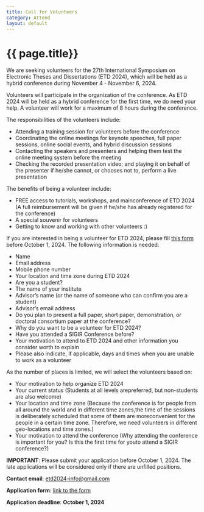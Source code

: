 ```yaml
---
title: Call for Volunteers
category: Attend
layout: default
---
```


# {{ page.title}}

We are seeking volunteers for the 27th International Symposium on Electronic Theses and Dissertations (ETD 2024), which will be held as a hybrid conference during November 4 - November 6, 2024.

Volunteers will participate in the organization of the conference. As ETD 2024 will be held as a hybrid conference for the first time, we do need your help. A volunteer will work for a maximum of 8 hours during the conference.

The responsibilities of the volunteers include:
* Attending a training session for volunteers before the conference
* Coordinating the online meetings for keynote speeches, full paper sessions, online social events, and hybrid discussion sessions
* Contacting the speakers and presenters and helping them test the online meeting system before the meeting
* Checking the recorded presentation video; and playing it on behalf of the presenter if he/she cannot, or chooses not to, perform a live presentation 

The benefits of being a volunteer include:
* FREE access to tutorials, workshops, and mainconference of ETD 2024 (A full reimbursement will be given if he/she has already registered for the conference)
* A special souvenir for volunteers
* Getting to know and working with other volunteers :)

If you are interested in being a volunteer for ETD 2024, please fill [this form](https://wj.qq.com/s2/6614115/e17d/) before October 1, 2024. The following information is needed:
* Name
* Email address
* Mobile phone number
* Your location and time zone during ETD 2024
* Are you a student?
* The name of your institute
* Advisor’s name (or the name of someone who can confirm you are a student)
* Advisor’s email address
* Do you plan to present a full paper, short paper, demonstration, or doctoral consortium paper at the conference?
* Why do you want to be a volunteer for ETD 2024?
* Have you attended a SIGIR Conference before?
* Your motivation to attend to ETD 2024 and other information you consider worth to explain
* Please also indicate, if applicable, days and times when you are unable to work as a volunteer

As the number of places is limited, we will select the volunteers based on:
* Your motivation to help organize ETD 2024
* Your current status (Students at all levels arepreferred, but non-students are also welcome)
* Your location and time zone (Because the conference is for people from all around the world and in different time zones,the time of the sessions is deliberately scheduled that some of them are moreconvenient for the people in a certain time zone. Therefore, we need volunteers in different geo-locations and time zones.)
* Your motivation to attend the conference (Why attending the conference is important for you? Is this the first time for youto attend a SIGIR conference?)

**IMPORTANT**: Please submit your application before October 1, 2024. The late applications will be considered only if there are unfilled positions.

**Contact email**: <etd2024-info@gmail.com>

**Application form**: [link to the form](https://wj.qq.com/s2/6614115/e17d/)

**Application deadline**: **October 1, 2024**

